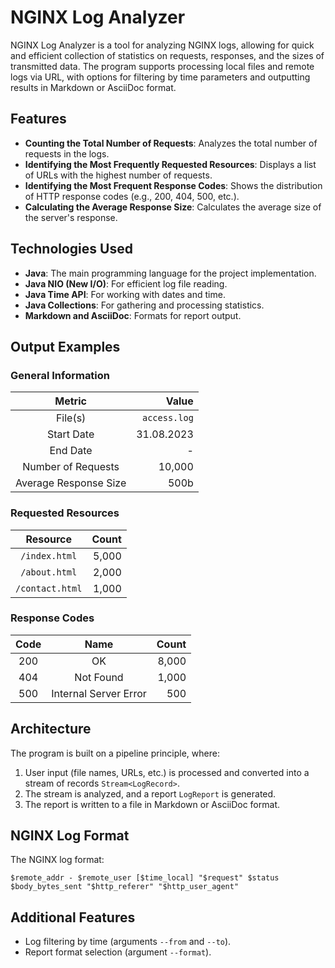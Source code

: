 # NGINX Log Analyzer

NGINX Log Analyzer is a tool for analyzing NGINX logs, allowing for quick and efficient collection of statistics on requests, responses, and the sizes of transmitted data. The program supports processing local files and remote logs via URL, with options for filtering by time parameters and outputting results in Markdown or AsciiDoc format.

## Features

- **Counting the Total Number of Requests**: Analyzes the total number of requests in the logs.
- **Identifying the Most Frequently Requested Resources**: Displays a list of URLs with the highest number of requests.
- **Identifying the Most Frequent Response Codes**: Shows the distribution of HTTP response codes (e.g., 200, 404, 500, etc.).
- **Calculating the Average Response Size**: Calculates the average size of the server's response.

## Technologies Used

- **Java**: The main programming language for the project implementation.
- **Java NIO (New I/O)**: For efficient log file reading.
- **Java Time API**: For working with dates and time.
- **Java Collections**: For gathering and processing statistics.
- **Markdown and AsciiDoc**: Formats for report output.

## Output Examples

### General Information

|        Metric        |     Value    |
|:---------------------:|-------------:|
|       File(s)        | `access.log`  |
|    Start Date        |  31.08.2023  |
|    End Date          |        -     |
|  Number of Requests  |     10,000   |
| Average Response Size|       500b   |

### Requested Resources

|     Resource     | Count |
|:----------------:|------:|
|  `/index.html`   | 5,000 |
|  `/about.html`   | 2,000 |
| `/contact.html`  | 1,000 |

### Response Codes

| Code |          Name         | Count  |
|:----:|:---------------------:|-------:|
| 200  |          OK           |  8,000 |
| 404  |       Not Found       |  1,000 |
| 500  | Internal Server Error |    500 |

## Architecture

The program is built on a pipeline principle, where:

1. User input (file names, URLs, etc.) is processed and converted into a stream of records `Stream<LogRecord>`.
2. The stream is analyzed, and a report `LogReport` is generated.
3. The report is written to a file in Markdown or AsciiDoc format.

## NGINX Log Format

The NGINX log format:
```
$remote_addr - $remote_user [$time_local] "$request" $status $body_bytes_sent "$http_referer" "$http_user_agent"
```

## Additional Features

- Log filtering by time (arguments `--from` and `--to`).
- Report format selection (argument `--format`).
